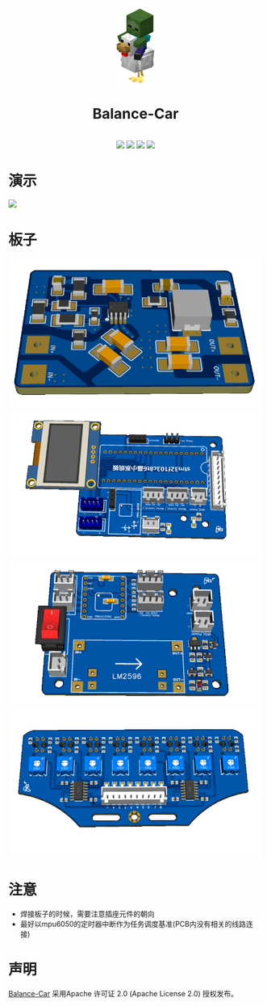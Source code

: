 <div align="center">
   <img src="./Demo/icon.png" height="150">
  <h1>Balance-Car</h1>
</div>
<br/>
<div align="center">
  <img src="https://img.shields.io/badge/License-Apache-green?logoColor=63%2C%20185%2C%2017&label=license&labelColor=63%2C%20185%2C%2017&color=63%2C%20185%2C%2017">
  <img src="https://img.shields.io/badge/Language-C-green?logoColor=63%2C%20185%2C%2017&labelColor=63%2C%20185%2C%2017&color=63%2C%20185%2C%2017">
  <img src="https://img.shields.io/badge/Platform-%20STM-green?logoColor=63%2C%20185%2C%2017&labelColor=63%2C%20185%2C%2017&color=63%2C%20185%2C%2017">
  <img src="https://img.shields.io/badge/Health-99%25-green?logoColor=63%2C%20185%2C%2017&labelColor=63%2C%20185%2C%2017&color=63%2C%20185%2C%2017">
</div>

# 演示
<img src="./Demo/Balabce_Car.gif" width="500"/>

# 板子
<img src="./Demo/降压板.png" alt="1" width="500"/>
<img src="./Demo/信号控制板.png" alt="2" width="500"/>
<img src="./Demo/电源接口板.png" alt="3" width="500"/>
<img src="./Demo/循迹板.png" alt="4" width="500"/>

# 注意
- 焊接板子的时候，需要注意插座元件的朝向
- 最好以mpu6050的定时器中断作为任务调度基准(PCB内没有相关的线路连接)

# 声明
<a href="https://github.com/Rev-RoastedDuck/Balance-Car">Balance-Car</a> 采用Apache 许可证 2.0 (Apache License 2.0) 授权发布。
